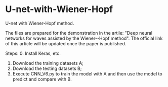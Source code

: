 # U-net-with-Wiener-Hopf
U-net with Wiener-Hopf method. 

The files are prepared for the demonstration in the artile: "Deep neural networks for waves assisted by the Wiener--Hopf method". The official link of this article will be updated once the paper is published. 

Steps: 
0. Install Keras, etc. 
1. Download the training datasets A;
2. Download the testing datasets B;
3. Execute CNN_V6.py to train the model with A and then use the model to predict and compare with B. 
